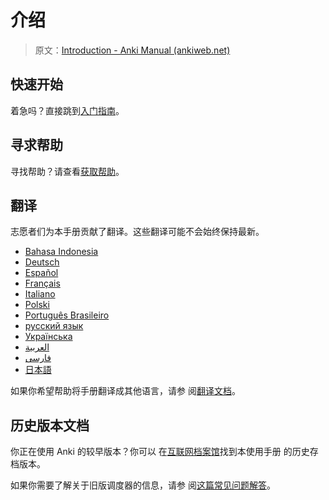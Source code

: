 # 介绍

> 原文：[Introduction - Anki Manual (ankiweb.net)](https://docs.ankiweb.net/)

## 快速开始

着急吗？直接跳到[入门指南](getting-started.md)。

## 寻求帮助

寻找帮助？请查看[获取帮助](./getting-help.md)。

## 翻译

志愿者们为本手册贡献了翻译。这些翻译可能不会始终保持最新。

- [Bahasa Indonesia](https://apps.ankiweb.net/docs/manual.id.html)
- [Deutsch](https://web.archive.org/web/20240413080739/https://www.dennisproksch.de/anki)
- [Español](https://apps.ankiweb.net/docs/manual.es.html)
- [Français](https://apps.ankiweb.net/docs/manual.fr.html)
- [Italiano](https://web.archive.org/web/20160423223801/http://192.167.9.6/Anki_ITA/Manual_ITA.htm)
- [Polski](https://platynowy.github.io/anki-manual/)
- [Português Brasileiro](https://mizerablebr.github.io/anki-manual/)
- [русский язык](https://alexeygorelov.github.io/anki-manual-ru/)
- [Українська](https://astropsy999.github.io/anki-manual/)
- [العربية](https://abdnh.github.io/anki-manual/)
- [فارسى](http://ankidroid.ir/anki.pdf)
- [日本語](http://wikiwiki.jp/rage2050/)

如果你希望帮助将手册翻译成其他语言，请参
阅[翻译文档](https://translating.ankiweb.net/anki/manual.html)。

## 历史版本文档

你正在使用 Anki 的较早版本？你可以
在[互联网档案馆](https://web.archive.org/web/20240829022941/https://docs.ankiweb.net/)找到本使用手册
的历史存档版本。

如果你需要了解关于旧版调度器的信息，请参
阅[这篇常见问题解答](https://open-spaced-repetition.github.io/anki-faqs-zh-CN/the-anki-2.1-scheduler.html)。

